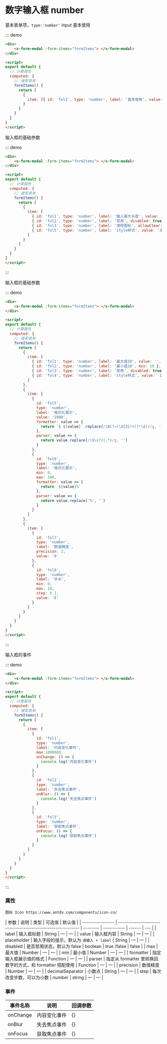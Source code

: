 #  数字输入框 number

基本表单项，`type:'number'` input 基本使用

::: demo

```html
<div>
	<s-form-modal :form-items="formItems"> </s-form-modal>
</div>

<script>
export default {
  // 计算属性
  computed: {
    // 搜索表单
    formItems() {
      return [
        {
          item: [{ id: 'fol1', type: 'number', label: '基本使用', value: '' }]
        }
      ]
    }
  }
}
</script>
```

输入框的基础参数

::: demo

```html
<div>
	<s-form-modal :form-items="formItems"> </s-form-modal>
</div>

<script>
export default {
  // 计算属性
  computed: {
    // 搜索表单
    formItems() {
      return [
        {
          item: [
            { id: 'fol1', type: 'number', label: '输入最大长度', value: '设置最多可输入10', maxLength: 10 },
            { id: 'fol2', type: 'number', label: '禁用', disabled: true },
            { id: 'fol3', type: 'number', label: '清除图标', allowClear: false },
            { id: 'fol5', type: 'number', label: 'style样式', value: '添加style配置 修改样式', style: 'color:red' }
          ]
        }
      ]
    }
  }
}
</script>
```

:::

输入框的基础参数

::: demo

```html
<div>
	<s-form-modal :form-items="formItems"> </s-form-modal>
</div>

<script>
export default {
  // 计算属性
  computed: {
    // 搜索表单
    formItems() {
      return [
        {
          item: [
            { id: 'fol1', type: 'number', label: '最大值10', value: '', max: 10 },
            { id: 'fol2', type: 'number', label: '最小值10', min: 10 },
            { id: 'fol3', type: 'number', label: '禁用', disabled: true },
            { id: 'fol4', type: 'number', label: 'style样式', value: '12', style: 'color:red' }
          ]
        },
        {
          item: [
            {
              id: 'fol5',
              type: 'number',
              label: '格式化展示',
              value: '1000',
              formatter: value => {
                return `$ ${value}`.replace(/\B(?=(\d{3})+(?!\d))/g, ',')
              },
              parser: value => {
                return value.replace(/\$\s?|(,*)/g, '')
              }
            },
            {
              id: 'fol6',
              type: 'number',
              label: '格式化展示',
              min: 0,
              max: 100,
              formatter: value => {
                return `${value}%`
              },
              parser: value => {
                return value.replace('%', '')
              }
            }
          ]
        },
        {
          item: [
            {
              id: 'fol7',
              type: 'number',
              label: '数值精度',
              precision: 2,
              value: '0'
            },
            {
              id: 'fol8',
              type: 'number',
              label: '步长',
              min: 0,
              max: 10,
              step: 0.1,
              value: '0'
            }
          ]
        }
      ]
    }
  }
}
</script>
```

:::

输入框的事件

::: demo

```html
<div>
	<s-form-modal :form-items="formItems"> </s-form-modal>
</div>

<script>
export default {
  // 计算属性
  computed: {
    // 搜索表单
    formItems() {
      return [
        {
          item: [
            {
              id: 'fol1',
              type: 'number',
              label: '内容变化事件',
              max:1000000,
              onChange: () => {
                console.log('内容变化事件')
              }
            },
            {
              id: 'fol2',
              type: 'number',
              label: '失去焦点事件',
              onBlur: () => {
                console.log('失去焦点事件')
              }
            },
            {
              id: 'fol3',
              type: 'number',
              label: '获取焦点事件',
              onFocus: () => {
                console.log('获取焦点事件')
              }
            }
          ]
        }
      ]
    }
  }
}
</script>
```

:::

### 属性

`图标 Icon https://www.antdv.com/components/icon-cn/`

| 参数             | 说明                                                       | 类型     | 可选值      | 默认值 |
| ---------------- | ---------------------------------------------------------- | -------- | ----------- | ------ | --- |
| label            | 输入框标题                                                 | String   | —           | —      |
| value            | 输入框内容                                                 | String   | —           | —      |
| placeholder      | 输入字段的提示，默认为 `请输入 + label`                    | String   | —           | —      |
| disabled         | 是否禁用状态，默认为 false                                 | boolean  | true /false | false  |
| max              | 最大值                                                     | Number   | —           | —      |
| min              | 最小值                                                     | Number   | —           | —      |
| formatter        | 指定输入框展示值的格式                                     | Function | —           | —      |
| parser           | 指定从 formatter 里转换回数字的方式，和 formatter 搭配使用 | Function | —           | —      |
| precision        | 数值精度                                                   | Number   | —           | —      |
| decimalSeparator | 小数点                                                     | String   | —           | —      |
| step             | 每次改变步数，可以为小数                                   | number   | string      | —      | —   |

### 事件

| 事件名称 | 说明         | 回调参数 |
| -------- | ------------ | -------- |
| onChange | 内容变化事件 | {}       |
| onBlur   | 失去焦点事件 | {}       |
| onFocus  | 获取焦点事件 | {}       |
